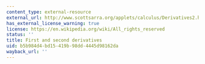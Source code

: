 ```yaml
---
content_type: external-resource
external_url: http://www.scottsarra.org/applets/calculus/Derivatives2.html
has_external_license_warning: true
license: https://en.wikipedia.org/wiki/All_rights_reserved
status: ''
title: First and second derivatives
uid: b5b984d4-bd15-419b-98dd-4445d98162da
wayback_url: ''
---
```

